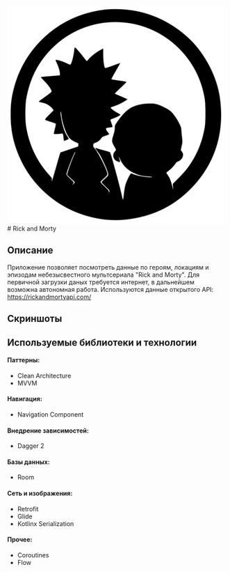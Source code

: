 <img src="/preview/Rick_and_Morty.svg" width="500">
# Rick and Morty

## Описание

Приложение позволяет посмотреть данные по героям, локациям и эпизодам небезысвестного мультсериала
"Rick and Morty". Для первичной загрузки даных требуется интернет, в дальнейшем возможна автономная работа.
Используются данные открытого API: <https://rickandmortyapi.com/>

## Скриншоты



## Используемые библиотеки и технологии
#### Паттерны:
* Clean Architecture
* MVVM
#### Навигация:
* Navigation Component
#### Внедрение зависимостей:
* Dagger 2
#### Базы данных:
* Room
#### Сеть и изображения:
* Retrofit
* Glide
* Kotlinx Serialization
#### Прочее:
* Coroutines
* Flow